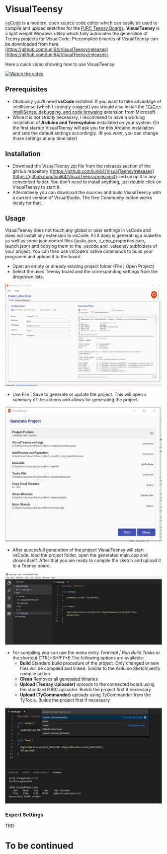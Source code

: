 # VisualTeensy
[vsCode](https://code.visualstudio.com/) is a modern, open source code editor which can easily be used to compile and upload sketches for the [PJRC Teensy Boards](https://www.pjrc.com/). **VisualTeensy** is a light weight Windows utility which fully automates the generation of Teensy projects for VisualCode. Precompiled binaries of VisualTeensy can be downloaded from here: [https://github.com/luni64/VisualTeensy/releases](https://github.com/luni64/VisualTeensy/releases).

Here a quick video showing how to use VisualTeensy:

[![Watch the video](https://user-images.githubusercontent.com/12611497/63101306-170a2680-bf79-11e9-9e8e-38b3f9a8d6be.png)](https://youtu.be/g5YXzBwtecg)


## Prerequisites
- Obviously you'll need **vsCode** installed. If you want to take advantage of intellisense (which I strongly suggest) you should also install the ["C/C++ IntelliSense, debugging, and code browsing](https://code.visualstudio.com/docs/languages/cpp) extension from Microsoft.
- While it is not strictly necessary, I recommend to have a working installation of  **Arduino and Teensyduino** installated on your system. On the first startup VisualTeensy will ask you for this Arduino installation and sets the default settings accordingly. (If you want, you can change those settings at any time later)

## Installation
- Download the VisualTeensy zip file from the releases section of the gitHub repository ([https://github.com/luni64/VisualTeensy/releases](https://github.com/luni64/VisualTeensy/releases)) and unzip it to any convenient folder. You don't need to install anything, just double click on VisualTeensy to start it. 
- Alternatively you can download the sources and build VisualTeensy with a current version of VisualStudio. The free Community editon works nicely for that. 

## Usage
VisualTeensy does not touch any global or user settings in vsCode and does not install any extension to vsCode. All it does is generating a makefile as well as some json control files (tasks.json, c_cpp_properties.json, launch.json) and copying them to the .vscode and .vsteensy subfolders of your project. You can then use vsCode's native commands to build your programm and upload it to the board. 

- Open an empty or already existing project folder (File | Open Project)
- Select the used Teensy board  and the corresponding settings from the dropdown lists.
 
![Quickstart](/media/quickStart.jpg)
- Use File | Save to generate or update the project. This will open a summary of the actions and allows for generating the project. 

![Generate](/media/generateDialog.jpg)

- After succesfull generation of the project VisualTeensy will start vsCode, load the project folder, open the generated main.cpp and closes itself. After that you are ready to compile the sketch and upload it to a Teensy board. 

![Generate](/media/folderView.PNG)

- For compiling you can use the menu entry *Terminal | Run Build Tasks* or the shortcut *CTRL+SHIFT+B* The following options are available: 
    - **Build** Standard build procedure of the project. Only changed or new files will be compiled and linked. Similar to the Arduino Sketch|verify compile action. 
    - **Clean** Removes all generated binaries
    - **Upload (Teensy Uploader)** uploads to the connected board using the standard PJRC uploader. Builds the project first if necessary
    - **Upload (TyCommander)** uploads using TyCommander from the TyTools. Builds the project first if necessary
   
![Build](/media/build.PNG)

### Expert Settings
TBD







# To be continued

